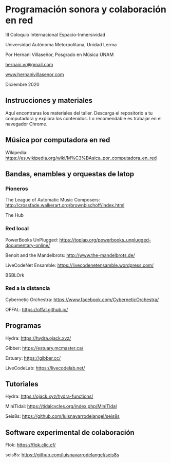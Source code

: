 

# Programación sonora y colaboración en red
III Coloquio Internacional Espacio-Inmersividad

Universidad Autónoma Metorpolitana, Unidad Lerma 

Por Hernani Villaseñor, Posgrado en Música UNAM

hernani.vr@gmail.com

www.hernanivillasenor.com

Diciembre 2020

## Instrucciones y materiales
Aquí encontraras los materiales del taller. Descarga el repositorio a tu computadora y explora los contenidos. Lo recomendable es trabajar en el navegador Chrome.

## Música por computadora en red
Wikipedia: https://es.wikipedia.org/wiki/M%C3%BAsica_por_computadora_en_red

## Bandas, enambles y orquestas de latop
### Pioneros
The League of Automatic Music Composers: http://crossfade.walkerart.org/brownbischoff/index.html

The Hub

### Red local
PowerBooks UnPlugged: https://toplap.org/powerbooks_unplugged-documentary-online/

Benoit and the Mandelbrots: http://www.the-mandelbrots.de/

LiveCodeNet Ensamble: https://livecodenetensamble.wordpress.com/

BSBLOrk

### Red a la distancia
Cybernetic Orchestra: https://www.facebook.com/CyberneticOrchestra/

OFFAL: https://offal.github.io/

## Programas
Hydra: https://hydra.ojack.xyz/

Gibber: https://estuary.mcmaster.ca/

Estuary: https://gibber.cc/

LiveCodeLab: https://livecodelab.net/

## Tutoriales
Hydra: https://ojack.xyz/hydra-functions/

MiniTidal: https://tidalcycles.org/index.php/MiniTidal

Seis8s: https://github.com/luisnavarrodelangel/seis8s
## Software experimental de colaboración
Flok: https://flok.clic.cf/

seis8s: https://github.com/luisnavarrodelangel/seis8s

